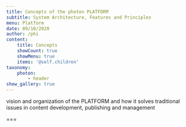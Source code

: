 ```yaml
---
title: Concepts of the photon PLATFORM
subtitle: System Architecture, Features and Principles
menu: Platform
date: 09/10/2020
author: /phi
content:
    title: Concepts
    showCount: true
    showMenu: true
    items: '@self.children'
taxonomy:
    photon: 
        - header
show_gallery: true
---
```


vision and organization of the PLATFORM and how it solves traditional issues in content development, publishing and management

===


